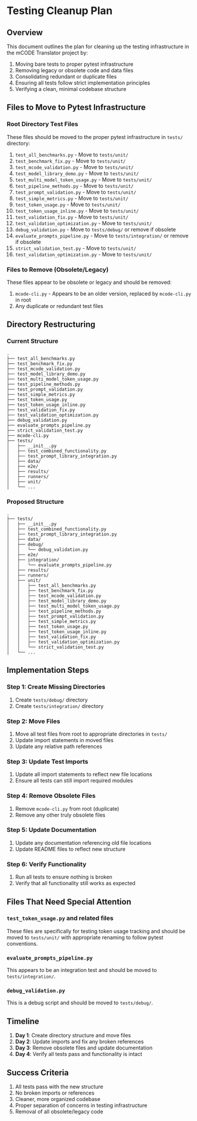 # Testing Cleanup Plan

## Overview
This document outlines the plan for cleaning up the testing infrastructure in the mCODE Translator project by:
1. Moving bare tests to proper pytest infrastructure
2. Removing legacy or obsolete code and data files
3. Consolidating redundant or duplicate files
4. Ensuring all tests follow strict implementation principles
5. Verifying a clean, minimal codebase structure

## Files to Move to Pytest Infrastructure

### Root Directory Test Files
These files should be moved to the proper pytest infrastructure in `tests/` directory:

1. `test_all_benchmarks.py` - Move to `tests/unit/`
2. `test_benchmark_fix.py` - Move to `tests/unit/`
3. `test_mcode_validation.py` - Move to `tests/unit/`
4. `test_model_library_demo.py` - Move to `tests/unit/`
5. `test_multi_model_token_usage.py` - Move to `tests/unit/`
6. `test_pipeline_methods.py` - Move to `tests/unit/`
7. `test_prompt_validation.py` - Move to `tests/unit/`
8. `test_simple_metrics.py` - Move to `tests/unit/`
9. `test_token_usage.py` - Move to `tests/unit/`
10. `test_token_usage_inline.py` - Move to `tests/unit/`
11. `test_validation_fix.py` - Move to `tests/unit/`
12. `test_validation_optimization.py` - Move to `tests/unit/`
13. `debug_validation.py` - Move to `tests/debug/` or remove if obsolete
14. `evaluate_prompts_pipeline.py` - Move to `tests/integration/` or remove if obsolete
15. `strict_validation_test.py` - Move to `tests/unit/`
16. `test_validation_optimization.py` - Move to `tests/unit/`

### Files to Remove (Obsolete/Legacy)
These files appear to be obsolete or legacy and should be removed:

1. `mcode-cli.py` - Appears to be an older version, replaced by `mcode-cli.py` in root
2. Any duplicate or redundant test files

## Directory Restructuring

### Current Structure
```
.
├── test_all_benchmarks.py
├── test_benchmark_fix.py
├── test_mcode_validation.py
├── test_model_library_demo.py
├── test_multi_model_token_usage.py
├── test_pipeline_methods.py
├── test_prompt_validation.py
├── test_simple_metrics.py
├── test_token_usage.py
├── test_token_usage_inline.py
├── test_validation_fix.py
├── test_validation_optimization.py
├── debug_validation.py
├── evaluate_prompts_pipeline.py
├── strict_validation_test.py
├── mcode-cli.py
├── tests/
│   ├── __init__.py
│   ├── test_combined_functionality.py
│   ├── test_prompt_library_integration.py
│   ├── data/
│   ├── e2e/
│   ├── results/
│   ├── runners/
│   ├── unit/
│   └── ...
```

### Proposed Structure
```
.
├── tests/
│   ├── __init__.py
│   ├── test_combined_functionality.py
│   ├── test_prompt_library_integration.py
│   ├── data/
│   ├── debug/
│   │   └── debug_validation.py
│   ├── e2e/
│   ├── integration/
│   │   └── evaluate_prompts_pipeline.py
│   ├── results/
│   ├── runners/
│   ├── unit/
│   │   ├── test_all_benchmarks.py
│   │   ├── test_benchmark_fix.py
│   │   ├── test_mcode_validation.py
│   │   ├── test_model_library_demo.py
│   │   ├── test_multi_model_token_usage.py
│   │   ├── test_pipeline_methods.py
│   │   ├── test_prompt_validation.py
│   │   ├── test_simple_metrics.py
│   │   ├── test_token_usage.py
│   │   ├── test_token_usage_inline.py
│   │   ├── test_validation_fix.py
│   │   ├── test_validation_optimization.py
│   │   └── strict_validation_test.py
│   └── ...
```

## Implementation Steps

### Step 1: Create Missing Directories
1. Create `tests/debug/` directory
2. Create `tests/integration/` directory

### Step 2: Move Files
1. Move all test files from root to appropriate directories in `tests/`
2. Update import statements in moved files
3. Update any relative path references

### Step 3: Update Test Imports
1. Update all import statements to reflect new file locations
2. Ensure all tests can still import required modules

### Step 4: Remove Obsolete Files
1. Remove `mcode-cli.py` from root (duplicate)
2. Remove any other truly obsolete files

### Step 5: Update Documentation
1. Update any documentation referencing old file locations
2. Update README files to reflect new structure

### Step 6: Verify Functionality
1. Run all tests to ensure nothing is broken
2. Verify that all functionality still works as expected

## Files That Need Special Attention

### `test_token_usage.py` and related files
These files are specifically for testing token usage tracking and should be moved to `tests/unit/` with appropriate renaming to follow pytest conventions.

### `evaluate_prompts_pipeline.py`
This appears to be an integration test and should be moved to `tests/integration/`.

### `debug_validation.py`
This is a debug script and should be moved to `tests/debug/`.

## Timeline
1. **Day 1**: Create directory structure and move files
2. **Day 2**: Update imports and fix any broken references
3. **Day 3**: Remove obsolete files and update documentation
4. **Day 4**: Verify all tests pass and functionality is intact

## Success Criteria
1. All tests pass with the new structure
2. No broken imports or references
3. Cleaner, more organized codebase
4. Proper separation of concerns in testing infrastructure
5. Removal of all obsolete/legacy code